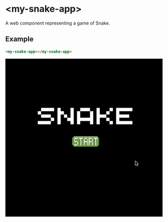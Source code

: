 # &lt;my-snake-app&gt;

A web component representing a game of Snake.

## Example

```html
<my-snake-app></my-snake-app>
```

![Example](../../../images/my-snake-app.gif)